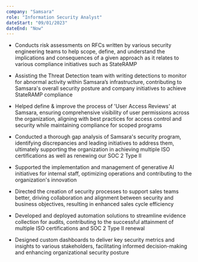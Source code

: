 ```yaml
---
company: "Samsara"
role: "Information Security Analyst"
dateStart: "09/01/2023"
dateEnd: "Now"
---
```


- Conducts risk assessments on RFCs written by various security engineering teams to help scope, define, and understand the implications and consequences of a given approach as it relates to various compliance initiatives such as StateRAMP

- Assisting the Threat Detection team with writing detections to monitor for abnormal activity within Samsara’s infrastructure, contributing to Samsara's overall security posture and company initiatives to achieve StateRAMP compliance

- Helped define & improve the process of 'User Access Reviews' at Samsara, ensuring comprehensive visibility of user permissions across the organization, aligning with best practices for access control and security while maintaining compliance for scoped programs

- Conducted a thorough gap analysis of Samsara's security program, identifying discrepancies and leading initiatives to address them, ultimately supporting the organization in achieving multiple ISO certifications as well as renewing our SOC 2 Type II

- Supported the implementation and management of generative AI initiatives for internal staff, optimizing operations and contributing to the organization's innovation

- Directed the creation of security processes to support sales teams better, driving collaboration and alignment between security and business objectives, resulting in enhanced sales cycle efficiency

- Developed and deployed automation solutions to streamline evidence collection for audits, contributing to the successful attainment of multiple ISO certifications and SOC 2 Type II renewal

- Designed custom dashboards to deliver key security metrics and insights to various stakeholders, facilitating informed decision-making and enhancing organizational security posture
